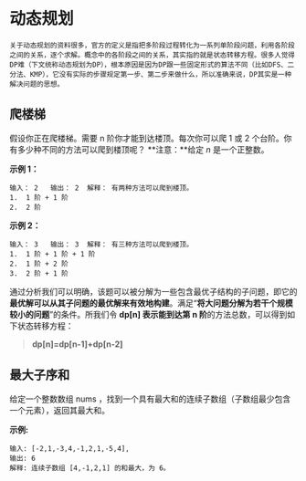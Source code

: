 # 动态规划

```
关于动态规划的资料很多，官方的定义是指把多阶段过程转化为一系列单阶段问题，利用各阶段之间的关系，逐个求解。概念中的各阶段之间的关系，其实指的就是状态转移方程。很多人觉得DP难（下文统称动态规划为DP），根本原因是因为DP跟一些固定形式的算法不同（比如DFS、二分法、KMP），它没有实际的步骤规定第一步、第二步来做什么，所以准确来说，DP其实是一种解决问题的思想。
```

## **爬楼梯**

假设你正在爬楼梯。需要 n 阶你才能到达楼顶。每次你可以爬 1 或 2 个台阶。你有多少种不同的方法可以爬到楼顶呢？ **注意：**给定 *n* 是一个正整数。

**示例 1：**

```text
输入： 2   输出： 2  解释： 有两种方法可以爬到楼顶。
1.  1 阶 + 1 阶
2.  2 阶
```

**示例 2：**

```text
输入： 3   输出： 3  解释： 有三种方法可以爬到楼顶。
1.  1 阶 + 1 阶 + 1 阶
2.  1 阶 + 2 阶
3.  2 阶 + 1 阶
```

通过分析我们可以明确，该题可以被分解为一些包含最优子结构的子问题，即它的**最优解可以从其子问题的最优解来有效地构建**。满足“**将大问题分解为若干个规模较小的问题**”的条件。所我们令 **dp[n] 表示能到达第 n 阶**的方法总数，可以得到如下状态转移方程：

> **dp[n]=dp[n-1]+dp[n-2]**

## **最大子序和**

给定一个整数数组 nums ，找到一个具有最大和的连续子数组（子数组最少包含一个元素），返回其最大和。

**示例:**

```text
输入: [-2,1,-3,4,-1,2,1,-5,4],
输出: 6
解释: 连续子数组 [4,-1,2,1] 的和最大，为 6。
```